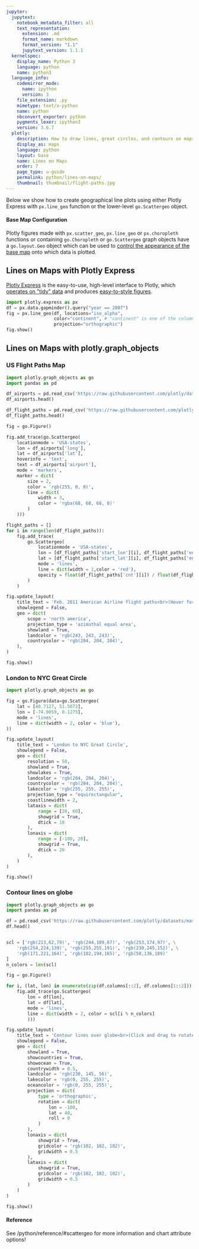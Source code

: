 ```yaml
---
jupyter:
  jupytext:
    notebook_metadata_filter: all
    text_representation:
      extension: .md
      format_name: markdown
      format_version: "1.1"
      jupytext_version: 1.1.1
  kernelspec:
    display_name: Python 3
    language: python
    name: python3
  language_info:
    codemirror_mode:
      name: ipython
      version: 3
    file_extension: .py
    mimetype: text/x-python
    name: python
    nbconvert_exporter: python
    pygments_lexer: ipython3
    version: 3.6.7
  plotly:
    description: How to draw lines, great circles, and contours on maps in Python.
    display_as: maps
    language: python
    layout: base
    name: Lines on Maps
    order: 7
    page_type: u-guide
    permalink: python/lines-on-maps/
    thumbnail: thumbnail/flight-paths.jpg
---
```


Below we show how to create geographical line plots using either Plotly Express with `px.line_geo` function or the lower-level `go.Scattergeo` object.

#### Base Map Configuration

Plotly figures made with `px.scatter_geo`, `px.line_geo` or `px.choropleth` functions or containing `go.Choropleth` or `go.Scattergeo` graph objects have a `go.layout.Geo` object which can be used to [control the appearance of the base map](/python/map-configuration/) onto which data is plotted.

## Lines on Maps with Plotly Express

[Plotly Express](/python/plotly-express/) is the easy-to-use, high-level interface to Plotly, which [operates on "tidy" data](/python/px-arguments/) and produces [easy-to-style figures](/python/styling-plotly-express/).

```python
import plotly.express as px
df = px.data.gapminder().query("year == 2007")
fig = px.line_geo(df, locations="iso_alpha",
                  color="continent", # "continent" is one of the columns of gapminder
                  projection="orthographic")
fig.show()
```

## Lines on Maps with plotly.graph_objects

### US Flight Paths Map

```python
import plotly.graph_objects as go
import pandas as pd

df_airports = pd.read_csv('https://raw.githubusercontent.com/plotly/datasets/master/2011_february_us_airport_traffic.csv')
df_airports.head()

df_flight_paths = pd.read_csv('https://raw.githubusercontent.com/plotly/datasets/master/2011_february_aa_flight_paths.csv')
df_flight_paths.head()

fig = go.Figure()

fig.add_trace(go.Scattergeo(
    locationmode = 'USA-states',
    lon = df_airports['long'],
    lat = df_airports['lat'],
    hoverinfo = 'text',
    text = df_airports['airport'],
    mode = 'markers',
    marker = dict(
        size = 2,
        color = 'rgb(255, 0, 0)',
        line = dict(
            width = 3,
            color = 'rgba(68, 68, 68, 0)'
        )
    )))

flight_paths = []
for i in range(len(df_flight_paths)):
    fig.add_trace(
        go.Scattergeo(
            locationmode = 'USA-states',
            lon = [df_flight_paths['start_lon'][i], df_flight_paths['end_lon'][i]],
            lat = [df_flight_paths['start_lat'][i], df_flight_paths['end_lat'][i]],
            mode = 'lines',
            line = dict(width = 1,color = 'red'),
            opacity = float(df_flight_paths['cnt'][i]) / float(df_flight_paths['cnt'].max()),
        )
    )

fig.update_layout(
    title_text = 'Feb. 2011 American Airline flight paths<br>(Hover for airport names)',
    showlegend = False,
    geo = dict(
        scope = 'north america',
        projection_type = 'azimuthal equal area',
        showland = True,
        landcolor = 'rgb(243, 243, 243)',
        countrycolor = 'rgb(204, 204, 204)',
    ),
)

fig.show()
```

### London to NYC Great Circle

```python
import plotly.graph_objects as go

fig = go.Figure(data=go.Scattergeo(
    lat = [40.7127, 51.5072],
    lon = [-74.0059, 0.1275],
    mode = 'lines',
    line = dict(width = 2, color = 'blue'),
))

fig.update_layout(
    title_text = 'London to NYC Great Circle',
    showlegend = False,
    geo = dict(
        resolution = 50,
        showland = True,
        showlakes = True,
        landcolor = 'rgb(204, 204, 204)',
        countrycolor = 'rgb(204, 204, 204)',
        lakecolor = 'rgb(255, 255, 255)',
        projection_type = "equirectangular",
        coastlinewidth = 2,
        lataxis = dict(
            range = [20, 60],
            showgrid = True,
            dtick = 10
        ),
        lonaxis = dict(
            range = [-100, 20],
            showgrid = True,
            dtick = 20
        ),
    )
)

fig.show()
```

### Contour lines on globe

```python
import plotly.graph_objects as go
import pandas as pd

df = pd.read_csv('https://raw.githubusercontent.com/plotly/datasets/master/globe_contours.csv')
df.head()


scl = ['rgb(213,62,79)', 'rgb(244,109,67)', 'rgb(253,174,97)', \
    'rgb(254,224,139)', 'rgb(255,255,191)', 'rgb(230,245,152)', \
    'rgb(171,221,164)', 'rgb(102,194,165)', 'rgb(50,136,189)'
]
n_colors = len(scl)

fig = go.Figure()

for i, (lat, lon) in enumerate(zip(df.columns[::2], df.columns[1::2])):
    fig.add_trace(go.Scattergeo(
        lon = df[lon],
        lat = df[lat],
        mode = 'lines',
        line = dict(width = 2, color = scl[i % n_colors]
        )))

fig.update_layout(
    title_text = 'Contour lines over globe<br>(Click and drag to rotate)',
    showlegend = False,
    geo = dict(
        showland = True,
        showcountries = True,
        showocean = True,
        countrywidth = 0.5,
        landcolor = 'rgb(230, 145, 56)',
        lakecolor = 'rgb(0, 255, 255)',
        oceancolor = 'rgb(0, 255, 255)',
        projection = dict(
            type = 'orthographic',
            rotation = dict(
                lon = -100,
                lat = 40,
                roll = 0
            )
        ),
        lonaxis = dict(
            showgrid = True,
            gridcolor = 'rgb(102, 102, 102)',
            gridwidth = 0.5
        ),
        lataxis = dict(
            showgrid = True,
            gridcolor = 'rgb(102, 102, 102)',
            gridwidth = 0.5
        )
    )
)

fig.show()
```

#### Reference

See /python/reference/#scattergeo for more information and chart attribute options!
